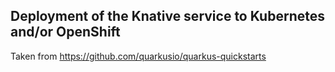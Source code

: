 ## Deployment of the Knative service to Kubernetes and/or OpenShift

Taken from https://github.com/quarkusio/quarkus-quickstarts
